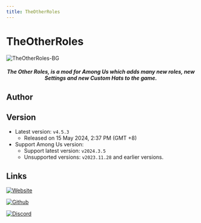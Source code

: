 ```yaml
---
title: TheOtherRoles
---
```

# TheOtherRoles
![TheOtherRoles-BG](/Image/TheOtherRoles.png)

<div align="center">
<h5>The Other Roles, is a mod for Among Us which adds many new roles, new Settings and new Custom Hats to the game.</h5>
</div>

<script setup>
import { VPTeamMembers } from 'vitepress/theme'

const members = [
  {
    avatar: '/Image/bavari.jpg',
    name: 'bavari',
    title: 'Developer',
    org: 'The Other Roles',
    orgLink: 'https://github.com/TheOtherRolesAU',
    links: [
      { icon: 'github', link: 'https://github.com/dwd0tcom' },
    ]
  },
]
</script>

## Author

<div align="center">
<VPTeamMembers size="small" :members="members" />
</div>

## Version
- Latest version: `v4.5.3`
  - Released on 15 May 2024, 2:37 PM (GMT +8)
- Support Among Us version:
    - Support latest version: `v2024.3.5`
    - Unsupported versions: `v2023.11.28` and earlier versions.

## Links
[![Website](https://badgen.net/badge/Web/Site/3AA675)](http://theotherroles.de)

[![Github](https://badgen.net/badge/Github/Repository/github?icon=github)](https://github.com/TheOtherRolesAU/TheOtherRoles)

[![Discord](https://badgen.net/badge/Discord/Server/5662F6?icon=discord)](https://discord.gg/77RkMJHWsM)
